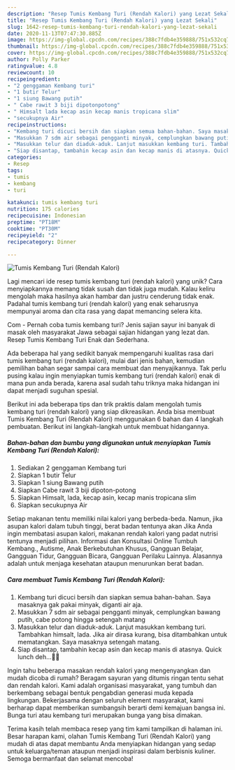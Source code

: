 ```yaml
---
description: "Resep Tumis Kembang Turi (Rendah Kalori) yang Lezat Sekali"
title: "Resep Tumis Kembang Turi (Rendah Kalori) yang Lezat Sekali"
slug: 1642-resep-tumis-kembang-turi-rendah-kalori-yang-lezat-sekali
date: 2020-11-13T07:47:30.885Z
image: https://img-global.cpcdn.com/recipes/388c7fdb4e359888/751x532cq70/tumis-kembang-turi-rendah-kalori-foto-resep-utama.jpg
thumbnail: https://img-global.cpcdn.com/recipes/388c7fdb4e359888/751x532cq70/tumis-kembang-turi-rendah-kalori-foto-resep-utama.jpg
cover: https://img-global.cpcdn.com/recipes/388c7fdb4e359888/751x532cq70/tumis-kembang-turi-rendah-kalori-foto-resep-utama.jpg
author: Polly Parker
ratingvalue: 4.8
reviewcount: 10
recipeingredient:
- "2 genggaman Kembang turi"
- "1 butir Telur"
- "1 siung Bawang putih"
- " Cabe rawit 3 biji dipotonpotong"
- " Himsalt lada kecap asin kecap manis tropicana slim"
- "secukupnya Air"
recipeinstructions:
- "Kembang turi dicuci bersih dan siapkan semua bahan-bahan. Saya masaknya gak pakai minyak, diganti air aja."
- "Masukkan 7 sdm air sebagai pengganti minyak, cemplungkan bawang putih, cabe potong hingga setengah matang"
- "Masukkan telur dan diaduk-aduk. Lanjut masukkan kembang turi. Tambahkan himsalt, lada. Jika air dirasa kurang, bisa ditambahkan untuk mematangkan. Saya masaknya setengah matang."
- "Siap disantap, tambahin kecap asin dan kecap manis di atasnya. Quick lunch deh...🥰🥰"
categories:
- Resep
tags:
- tumis
- kembang
- turi

katakunci: tumis kembang turi 
nutrition: 175 calories
recipecuisine: Indonesian
preptime: "PT18M"
cooktime: "PT30M"
recipeyield: "2"
recipecategory: Dinner

---
```



![Tumis Kembang Turi (Rendah Kalori)](https://img-global.cpcdn.com/recipes/388c7fdb4e359888/751x532cq70/tumis-kembang-turi-rendah-kalori-foto-resep-utama.jpg)

Lagi mencari ide resep tumis kembang turi (rendah kalori) yang unik? Cara menyiapkannya memang tidak susah dan tidak juga mudah. Kalau keliru mengolah maka hasilnya akan hambar dan justru cenderung tidak enak. Padahal tumis kembang turi (rendah kalori) yang enak seharusnya mempunyai aroma dan cita rasa yang dapat memancing selera kita.

Com - Pernah coba tumis kembang turi? Jenis sajian sayur ini banyak di masak oleh masyarakat Jawa sebagai sajian hidangan yang lezat dan. Resep Tumis Kembang Turi Enak dan Sederhana.

Ada beberapa hal yang sedikit banyak mempengaruhi kualitas rasa dari tumis kembang turi (rendah kalori), mulai dari jenis bahan, kemudian pemilihan bahan segar sampai cara membuat dan menyajikannya. Tak perlu pusing kalau ingin menyiapkan tumis kembang turi (rendah kalori) enak di mana pun anda berada, karena asal sudah tahu triknya maka hidangan ini dapat menjadi suguhan spesial.


Berikut ini ada beberapa tips dan trik praktis dalam mengolah tumis kembang turi (rendah kalori) yang siap dikreasikan. Anda bisa membuat Tumis Kembang Turi (Rendah Kalori) menggunakan 6 bahan dan 4 langkah pembuatan. Berikut ini langkah-langkah untuk membuat hidangannya.

<!--inarticleads1-->

##### Bahan-bahan dan bumbu yang digunakan untuk menyiapkan Tumis Kembang Turi (Rendah Kalori):

1. Sediakan 2 genggaman Kembang turi
1. Siapkan 1 butir Telur
1. Siapkan 1 siung Bawang putih
1. Siapkan  Cabe rawit 3 biji dipoton-potong
1. Siapkan  Himsalt, lada, kecap asin, kecap manis tropicana slim
1. Siapkan secukupnya Air


Setiap makanan tentu memiliki nilai kalori yang berbeda-beda. Namun, jika asupan kalori dalam tubuh tinggi, berat badan tentunya akan Jika Anda ingin membatasi asupan kalori, makanan rendah kalori yang padat nutrisi tentunya menjadi pilihan. Informasi dan Konsultasi Online Tumbuh Kembang., Autisme, Anak Berkebutuhan Khusus, Gangguan Belajar, Gangguan Tidur, Gangguan Bicara, Gangguan Perilaku Lainnya. Alasannya adalah untuk menjaga kesehatan ataupun menurunkan berat badan. 

<!--inarticleads2-->

##### Cara membuat Tumis Kembang Turi (Rendah Kalori):

1. Kembang turi dicuci bersih dan siapkan semua bahan-bahan. Saya masaknya gak pakai minyak, diganti air aja.
1. Masukkan 7 sdm air sebagai pengganti minyak, cemplungkan bawang putih, cabe potong hingga setengah matang
1. Masukkan telur dan diaduk-aduk. Lanjut masukkan kembang turi. Tambahkan himsalt, lada. Jika air dirasa kurang, bisa ditambahkan untuk mematangkan. Saya masaknya setengah matang.
1. Siap disantap, tambahin kecap asin dan kecap manis di atasnya. Quick lunch deh...🥰🥰


Ingin tahu beberapa masakan rendah kalori yang mengenyangkan dan mudah dicoba di rumah? Beragam sayuran yang ditumis ringan tentu sehat dan rendah kalori. Kami adalah organisasi masyarakat, yang tumbuh dan berkembang sebagai bentuk pengabdian generasi muda kepada lingkungan. Bekerjasama dengan seluruh element masyarakat, kami berharap dapat memberikan sumbangsih berarti demi kemajuan bangsa ini. Bunga turi atau kembang turi merupakan bunga yang bisa dimakan. 

Terima kasih telah membaca resep yang tim kami tampilkan di halaman ini. Besar harapan kami, olahan Tumis Kembang Turi (Rendah Kalori) yang mudah di atas dapat membantu Anda menyiapkan hidangan yang sedap untuk keluarga/teman ataupun menjadi inspirasi dalam berbisnis kuliner. Semoga bermanfaat dan selamat mencoba!
